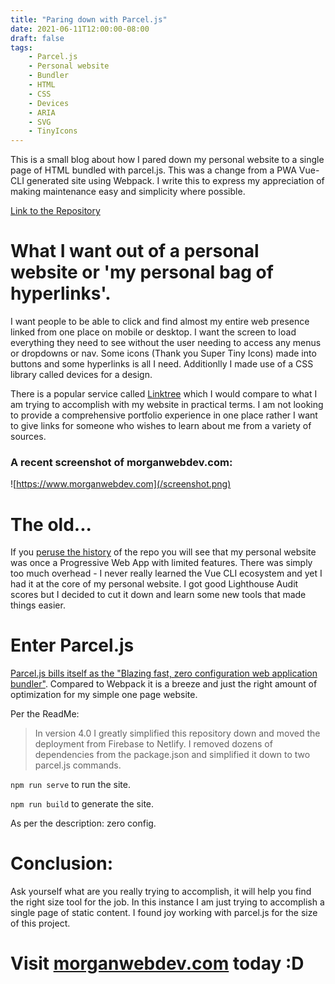 ```yaml
---
title: "Paring down with Parcel.js"
date: 2021-06-11T12:00:00-08:00
draft: false
tags: 
    - Parcel.js
    - Personal website
    - Bundler
    - HTML
    - CSS
    - Devices
    - ARIA
    - SVG
    - TinyIcons
---
```


This is a small blog about how I pared down my personal website to a single page of HTML bundled with parcel.js. This was a change from a PWA Vue-CLI generated site using Webpack. I write this to express my appreciation of making maintenance easy and simplicity where possible.

 [Link to the Repository](https://github.com/airbr/newpersonal)

# What I want out of a personal website or 'my personal bag of hyperlinks'.

I want people to be able to click and find almost my entire web presence linked from one place on mobile or desktop. I want the screen to load everything they need to see without the user needing to access any menus or dropdowns or nav. Some icons (Thank you Super Tiny Icons) made into buttons and some hyperlinks is all I need. Additionlly I made use of a CSS library called devices for a design.

There is a popular service called [Linktree](https://linktr.ee/) which I would compare to what I am trying to accomplish with my website in practical terms. I am not looking to provide a comprehensive portfolio experience in one place rather I want to give links for someone who wishes to learn about me from a variety of sources.

### A recent screenshot of morganwebdev.com:

![https://www.morganwebdev.com](/screenshot.png)

# The old...

If you [peruse the history](https://github.com/airbr/newpersonal/commit/a7d6519a49ae58178c97ce07a34dca77da805d03) of the repo you will see that my personal website was once a Progressive Web App with limited features. There was simply too much overhead - I never really learned the Vue CLI ecosystem and yet I had it at the core of my personal website. I got good Lighthouse Audit scores but I decided to cut it down and learn some new tools that made things easier.

# Enter Parcel.js

[Parcel.js bills itself as the "Blazing fast, zero configuration web application bundler"](https://parceljs.org/). Compared to Webpack it is a breeze and just the right amount of optimization for my simple one page website.

Per the ReadMe:

>In version 4.0 I greatly simplified this repository down and moved the deployment from Firebase to Netlify. I removed dozens of dependencies from the package.json and simplified it down to two parcel.js commands. 

`npm run serve` to run the site.

`npm run build` to generate the site.

As per the description: zero config.


# Conclusion:

Ask yourself what are you really trying to accomplish, it will help you find the right size tool for the job. In this instance I am just trying to accomplish a single page of static content. I found joy working with parcel.js for the size of this project.

# Visit [morganwebdev.com](https://morganwebdev.com) today :D





